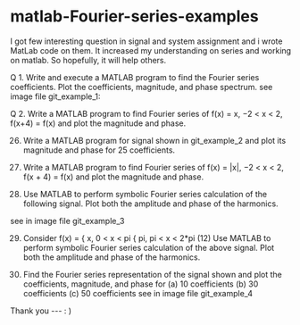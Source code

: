 # matlab-Fourier-series-examples
I got few interesting question in signal and system assignment and i wrote MatLab code on them. It increased my 
understanding on series and working on matlab. So hopefully, it will help others.

Q 1. Write and execute a MATLAB program to find the Fourier series coefficients. Plot the coefficients,
magnitude, and phase spectrum.
see image file git_example_1:


Q 2. Write a MATLAB program to find Fourier series of f(x) = x, −2 < x < 2, f(x+4) = f(x)
and plot the magnitude and phase.


26. Write a MATLAB program for signal shown in git_example_2 and plot its magnitude and phase
for 25 coefficients.


27. Write a MATLAB program to find Fourier series of f(x) = |x|, −2 < x < 2, f(x + 4) =
f(x) and plot the magnitude and phase.


28. Use MATLAB to perform symbolic Fourier series calculation of the following signal. Plot
both the amplitude and phase of the harmonics.

see in image file git_example_3


29. Consider
f(x) =   {  x,      0 < x < pi
         { pi,     pi < x < 2*pi
(12)
Use MATLAB to perform symbolic Fourier series calculation of the above signal. Plot both the
amplitude and phase of the harmonics.


30. Find the Fourier series representation of the signal shown and plot the coefficients, magnitude,
and phase for
(a) 10 coefficients (b) 30 coefficients (c) 50 coefficients
see in image file git_example_4


Thank you ---  : )
